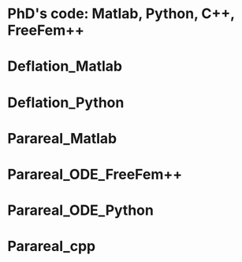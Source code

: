 # PhD's code: Matlab, Python, C++, FreeFem++
# Deflation_Matlab 
# Deflation_Python 
# Parareal_Matlab
# Parareal_ODE_FreeFem++
# Parareal_ODE_Python 
# Parareal_cpp


